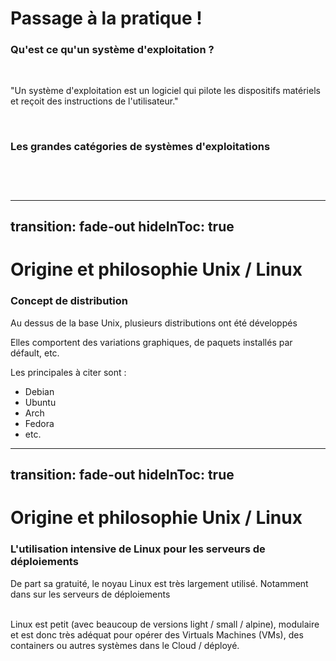 # Passage à la pratique !
### Qu'est ce qu'un système d'exploitation ?

<br/>
<p v-click class="opacity-90 border-1 border-separate p2">"Un système d'exploitation est un logiciel qui pilote les dispositifs matériels et reçoit des instructions de l'utilisateur."</p>

<div v-click>
<br/>

### Les grandes catégories de systèmes d'exploitations
<br/>

</div>


<div class="flex flex-row justify-between">
<div>
<img
  v-click
  class="w-60 border-rounded rounded-4"
  src="https://www.meilleure-innovation.com/wp-content/uploads/2022/02/linux.png"
  alt=""
/>
</div>
<div>

<img
  v-after
  class="w-60 border-rounded rounded-4"
  src="https://news.microsoft.com/wp-content/uploads/prod/sites/113/2017/05/Windows-10-Logo.png"
  alt=""
/>
</div>
<img
  v-after
  class="w-40 border-rounded rounded-4"
  src="https://cdn-icons-png.flaticon.com/512/2/2235.png"
  alt=""
/>
</div>






<!-- Poser la question oralement, laisser intéragir et puis aller dans l'animation 

Mentionner également Android, OS Iphone, etc.

Enchainer par quelques questions : 
- Qui a déjà utilisé un ordinateur sous Linux ?
- Qui a déjà installé un dual boot ?
-->


---
transition: fade-out
hideInToc: true
---

# Origine et philosophie Unix / Linux
### Concept de distribution 

<p v-click class="opacity-90 border-1 border-separate p2">Au dessus de la base Unix, plusieurs distributions ont été développés</p>

<div v-click>

Elles comportent des variations graphiques, de paquets installés par défault, etc. 

Les principales à citer sont : 

- Debian
- Ubuntu
- Arch
- Fedora
- etc.

</div>

---
transition: fade-out
hideInToc: true
---

# Origine et philosophie Unix / Linux
### L'utilisation intensive de Linux pour les serveurs de déploiements

<p v-click class="opacity-90 border-1 border-separate p2">De part sa gratuité, le noyau Linux est très largement utilisé. Notamment dans sur les serveurs de déploiements</p>

<br/>
Linux est petit (avec beaucoup de versions light / small / alpine), modulaire et est donc très adéquat pour opérer des Virtuals Machines (VMs), des containers ou autres systèmes dans le Cloud / déployé.


<!--
Idée pour TP : 

- Manipulation des commandes dig, etc. (trouve à qui appartiennent des IPs)
- Calcul de masques de sous réseaux et d'adresses effectives
- Lien pour aller plus loin : https://www.it-connect.fr/adresses-ipv4-et-le-calcul-des-masques-de-sous-reseaux/
- Combien d'adresses je peux stocker dans tel subnet : 
- Tableau ici : reseau-adresse-ipv4-calcul-masque-sous-reseau-12.png -> leur faire remplir ce tableau là
  

  - IPV6 : Combien de blocs faudrait-il pour écrire en base 10 une adresse IPv6 (comme on le fait avec les IPv4) ?
  - En base 16, comme c'est la convention (avec notation hexadécimale) combien faut-il de blocs ?
- 
- De tables d'adressages ARP
- Utilisez l'éditeur live de Mermaid pour expliquer les requêtes ARP dans le cas de 3 ordinateur sur le réseau
- https://mermaid-js.github.io/mermaid-live-editor/edit#pako:eNptkd1Kw0AQhV9lnCuFpmS3RXSQlNqCVGhN9U5ysyYTu9Bk6_4IUvouvosv5qalVNG9mj18czgzs8XSVIyEjt8CtyVPtXq1qilaiG9hPIN5Zwv5RPTyiSSY6roOTpsWzm-tUVWpnL840JFJkmxPLYMGBQWKa9kXl1f9tC8LhNHNi82m2rNL1gxfn78AUeDRRiZZtBEE9wwuaNdJXessJ_jh2Enz8YQgTUkIkpIGAxoOKZX_pCeYa8fALZSqXDGMH_NT6uyQOp8t7mD0J0X-EOUz7GHDtlG6itvadlCBfsUNF0ixrLhWYe27IXYRVcGbp4-2RPI2cA_DplL-uFykWq1dVDeqfTbm9OdKe2Pnh4vsD7P7Bh3decA

- (cas à peaufiner) 
- A quoi ressemble la table de routage ARP des routeurs/switchs ensuite ?
  

-->

